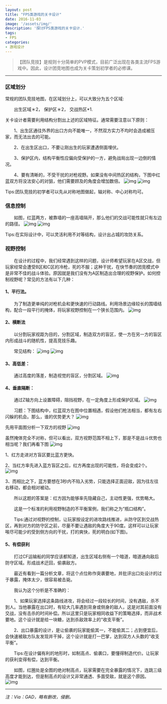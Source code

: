 ```yaml
---
layout: post
title: "FPS类游戏的关卡设计"
date: 2016-11-03
image: '/assets/img/'
description: '探讨FPS类游戏的关卡设计.'
tags:
- FPS
categories:
- 游戏设计
---
```


>【团队竞技】是规则十分简单的PVP模式，目前广泛出现在各类主流FPS游戏中。因此，设计团竞地图也成为关卡策划初学者的必修课。

---

### 区域划分

常规的团队竞技地图，在区域划分上，可以大致分为五个区域:  

　　出生区域＊2， 保护区＊2， 交战热区*1.

关卡设计者需要利用结构分割出上述的区域特征。通常需要注意以下原则：

　　1、出生区通往外界的出口方向不能唯一，不然双方实力不均时会造成被压家，而无法出去的可能。

　　2、在出生区出口，不要让刚出生的玩家遭遇侧面埋伏。

　　3、保护区内，结构平衡性应偏向受保护的一方，避免战局出现一边倒的情况。

　　4、要有清晰的，不受干扰的对枪视野。如果没有中间热区的结构，下图中红蓝双方将没法安心的对狙，他们需要顾及的角度会增加数倍。
![img](/assets/img/FPS/FPS-level-design-01.png)
![img](/assets/img/FPS/FPS-level-design-02.png)

Tips:团队竞技的初学者可以先从对称地图做起，轴对称、中心对称均可。

### 信息控制

　　如图，红蓝两方，被靠墙的一座高墙隔开，那么他们的交战可能性就只有左边的路径。
![img](/assets/img/FPS/FPS-level-design-03.png)
![img](/assets/img/FPS/FPS-level-design-04.png)

Tips:在实际设计中，可以灵活利用不对等结构，设计出占城的攻防关系。

### 视野控制

　　在设计的过程中，我们经常遇到这样的问题，设计师希望玩家在A区交战，但玩家经常会遭受B区和C区的冷枪，死的不服；这种干扰，在快节奏的团竞模式中是非常不佳的战斗体验。原因就是我们没有为A区制造出合理的视野保护。如何控制视野呢？常见的方法有以下几种：

#### 1、平行法。
　　为了制造更单纯的对枪机会和更快速的行动路线。利用场景边缘较长的围墙结构，配合一段平行的掩体，将玩家视野控制在一个狭长范围内。
![img](/assets/img/FPS/FPS-level-design-05.png)

#### 2、横断法

　　以分割玩家视距为目的，分割区域，制造双方的盲区，使一方在另一方的盲区内形成战斗的随机性，提高竞技乐趣。

　　常见结构：
![img](/assets/img/FPS/FPS-level-design-06.png)
![img](/assets/img/FPS/FPS-level-design-07.png)

#### 3、高低差：

　　通过高度的落差，制造视觉的盲区，分割区域。
![img](/assets/img/FPS/FPS-level-design-08.png)

#### 4、垂直隔断：

　　通过Z轴方向上设置障碍，阻挡视野，在一定角度上形成保护区域。
![img](/assets/img/FPS/FPS-level-design-09.png)


　　习题：下图结构中，红蓝双方在图中位置相遇，假设他们枪法相当，都有左右闪躲的机会。那么，谁的优势更大？
![img](/assets/img/FPS/FPS-level-design-10.png)

先用平面图分析一下双方的视野
![img](/assets/img/FPS/FPS-level-design-11.png)

虽然掩体完全不对称，但可以看出，双方视野范围不相上下，那是不是战斗优势也相当呢？我们再看下图
![img](/assets/img/FPS/FPS-level-design-12.png)

1、红方走进对方盲区要比蓝方更快。

2、当红方率先进入蓝方盲区之后，红方再度出现的可能性，将会变成2个。
![img](/assets/img/FPS/FPS-level-design-13.png)

3、而相比之下，蓝方要想在3秒内不陷入劣势，只能选择正面迎敌，因为往左往右移动，都会相对被动。

　　所以这题的答案是：红方因为能够率先隐藏自己，主动性更强，优势略大。

　　这是一个标准的利用视野制造的不平衡案例，我们称之为“瓶口结构”。

　　Tips:通过对视野的控制，让玩家按设定的进攻路线推进，从防守区到交战热区，再到对方的防守区之前，尽量不要让遇敌的角度大于90度。这样可以让玩家唉尽可能少的受到侧方向的干扰，打的爽快，死的明白(如下图)。

#### 5、有偿获利

　　打过CF运输船的同学应该都知道，出生区域右侧有一个暗道，暗道通向敌后防守区域。形成战术迂回，偷袭敌方。

　　最近有看到一篇分析文章，将这个点位称作突袭要地，并批评出口处设计的过于暴露，掩体太少，很容易被击毙。

　　我认为这个分析是不准确的：

　　1、如果玩家选择这条路线进攻，将会经过一段较长的时间，没有遇敌，杀不到人。当他暴露在出口时，有较大几率遇到背身或侧身的敌人，这是对其前面没有交战，没有击杀的时间补偿。所以这里只是玩家相同收益下的策略选择，而非战术要地。这个设计就是给一块糖，达到杀敌效率上的“收支平衡”。

　　2、出口暴露的设计，是让偷袭的玩家能偷其一，不能偷其二；占到便宜后，会快速被敌方队友发现并干掉，这个设计就是打一巴掌，达到双方人头数的“收支平衡”。

　　Tips:在设计偏有利的地形时，如制高点、偷袭口，要懂得制造代价。让玩家的获利变得有偿，达到平衡。

　　如图，红圈处是全图的绝对制高点，玩家需要在完全暴露的情况下，连跳三级高度才能到达，但是制高点的设计又非常通透、多面受敌，就是这个原因。
![img](/assets/img/FPS/FPS-level-design-14.png)

---

*注：Via：GAD，略有删改，侵删。*

